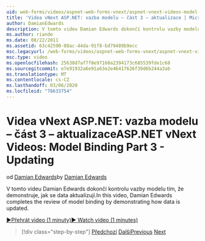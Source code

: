 ```yaml
---
uid: web-forms/videos/aspnet-web-forms-vnext/aspnet-vnext-videos-model-binding-part-3-updating
title: 'Videa vNext ASP.NET: vazba modelu – část 3 – aktualizace | Microsoft Docs'
author: DamianEdwards
description: V tomto videu Damian Edwards dokončí kontrolu vazby modelu tím, že demonstruje, jak se data aktualizují.
ms.author: riande
ms.date: 08/22/2011
ms.assetid: 63c42590-08ac-44da-91f8-bd79489b9ecc
msc.legacyurl: /web-forms/videos/aspnet-web-forms-vnext/aspnet-vnext-videos-model-binding-part-3-updating
msc.type: video
ms.openlocfilehash: 25638d7af7f8e97160a2394173c685539fde1c68
ms.sourcegitcommit: e7e91932a6e91a63e2e46417626f39d6b244a3ab
ms.translationtype: MT
ms.contentlocale: cs-CZ
ms.lasthandoff: 03/06/2020
ms.locfileid: "78633754"
---
```

# <a name="aspnet-vnext-videos-model-binding-part-3---updating"></a><span data-ttu-id="ff286-103">Videa vNext ASP.NET: vazba modelu – část 3 – aktualizace</span><span class="sxs-lookup"><span data-stu-id="ff286-103">ASP.NET vNext Videos: Model Binding Part 3 - Updating</span></span>

<span data-ttu-id="ff286-104">od [Damian Edwards](https://github.com/DamianEdwards)</span><span class="sxs-lookup"><span data-stu-id="ff286-104">by [Damian Edwards](https://github.com/DamianEdwards)</span></span>

<span data-ttu-id="ff286-105">V tomto videu Damian Edwards dokončí kontrolu vazby modelu tím, že demonstruje, jak se data aktualizují.</span><span class="sxs-lookup"><span data-stu-id="ff286-105">In this video, Damian Edwards completes the review of model binding by demonstrating how data is updated.</span></span>

[<span data-ttu-id="ff286-106">&#9654;Přehrát video (1 minuty)</span><span class="sxs-lookup"><span data-stu-id="ff286-106">&#9654; Watch video (1 minutes)</span></span>](https://channel9.msdn.com/Blogs/ASP-NET-Site-Videos/aspnet-vnext-videos-model-binding-part-3-updating)

> [!div class="step-by-step"]
> <span data-ttu-id="ff286-107">[Předchozí](aspnet-vnext-videos-model-binding-part-2-filtering.md)
> [Další](aspnet-45-web-forms-model-binding.md)</span><span class="sxs-lookup"><span data-stu-id="ff286-107">[Previous](aspnet-vnext-videos-model-binding-part-2-filtering.md)
[Next](aspnet-45-web-forms-model-binding.md)</span></span>
